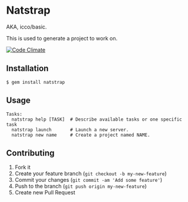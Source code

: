 # Natstrap

AKA, icco/basic.

This is used to generate a project to work on.

[![Code Climate](https://codeclimate.com/badge.png)](https://codeclimate.com/github/icco/basic)

## Installation

    $ gem install natstrap

## Usage

```
Tasks:
  natstrap help [TASK]  # Describe available tasks or one specific task
  natstrap launch       # Launch a new server.
  natstrap new name     # Create a project named NAME.
```

## Contributing

 1. Fork it
 2. Create your feature branch (`git checkout -b my-new-feature`)
 3. Commit your changes (`git commit -am 'Add some feature'`)
 4. Push to the branch (`git push origin my-new-feature`)
 5. Create new Pull Request
